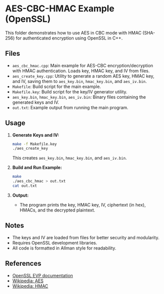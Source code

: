 # AES-CBC-HMAC Example (OpenSSL)

This folder demonstrates how to use AES in CBC mode with HMAC (SHA-256) for authenticated encryption using OpenSSL in C++.

## Files

- `aes_cbc_hmac.cpp`: Main example for AES-CBC encryption/decryption with HMAC authentication. Loads key, HMAC key, and IV from files.
- `aes_create_key.cpp`: Utility to generate a random AES key, HMAC key, and IV, saving them to `aes_key.bin`, `hmac_key.bin`, and `aes_iv.bin`.
- `Makefile`: Build script for the main example.
- `Makefile.key`: Build script for the key/IV generator utility.
- `aes_key.bin`, `hmac_key.bin`, `aes_iv.bin`: Binary files containing the generated keys and IV.
- `out.txt`: Example output from running the main program.

## Usage

1. **Generate Keys and IV:**

   ```sh
   make -f Makefile.key
   ./aes_create_key
   ```
   This creates `aes_key.bin`, `hmac_key.bin`, and `aes_iv.bin`.

2. **Build and Run Example:**

   ```sh
   make
   ./aes_cbc_hmac > out.txt
   cat out.txt
   ```

3. **Output:**
   - The program prints the key, HMAC key, IV, ciphertext (in hex), HMACs, and the decrypted plaintext.

## Notes
- The keys and IV are loaded from files for better security and modularity.
- Requires OpenSSL development libraries.
- All code is formatted in Allman style for readability.

## References
- [OpenSSL EVP documentation](https://www.openssl.org/docs/manmaster/man3/EVP_EncryptInit.html)
- [Wikipedia: AES](https://en.wikipedia.org/wiki/Advanced_Encryption_Standard)
- [Wikipedia: HMAC](https://en.wikipedia.org/wiki/HMAC)
